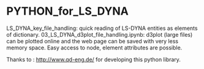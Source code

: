 # PYTHON_for_LS_DYNA
LS_DYNA_key_file_handling: quick reading of LS-DYNA entities as elements of dictionary.
03_LS_DYNA_d3plot_file_handling.ipynb: d3plot (large files) can be plotted online and the web page can be saved with very less memory space.
Easy access to node, element attributes are possible.

Thanks to : http://www.qd-eng.de/ for developing this python library.
